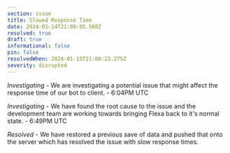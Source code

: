 ```yaml
---
section: issue
title: Slowed Response Time
date: 2024-01-14T21:08:05.560Z
resolved: true
draft: true
informational: false
pin: false
resolvedWhen: 2024-01-15T21:08:23.275Z
severity: disrupted
---
```

*Investigating* - We are investigating a potential issue that might affect the response time of our bot to client. - 6:04PM UTC

*Investigating* - We have found the root cause to the issue and the development team are working towards bringing Flexa back to it's normal state. - 6:49PM UTC

*Resolved* - We have restored a previous save of data and pushed that onto the server which has resolved the issue with slow response times.
